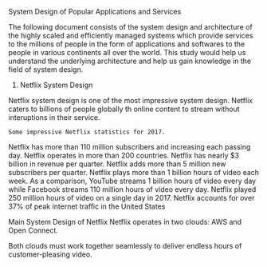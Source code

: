 System Design of Popular Applications and Services


The following document consists of the system design and architecture of the highly scaled and efficiently managed systems which provide services to the millions of people in the form of applications and softwares to the people in  various continents all over the world. This study would help us understand  the underlying architecture and help us gain knowledge in the field of system design.

1. Netflix System Design

Netflix system design is one of the most impressive system design. Netflix caters to billions of people globally th online content to stream without interuptions in their service.

    Some impressive Netflix statistics for 2017.

Netflix has more than 110 million subscribers and increasing each passing day.
Netflix operates in more than 200 countries. 
Netflix has nearly $3 billion in revenue per quarter.
Netflix adds more than 5 million new subscribers per quarter.
Netflix plays more than 1 billion hours of video each week. As a comparison, YouTube streams 1 billion hours of video every day while  Facebook streams 110 million hours of video every day.
Netflix played 250 million hours of video on a single day in 2017.
Netflix accounts for over 37% of peak internet traffic in the United States

Main System Design of Netflix
Netflix operates in two clouds: AWS and Open Connect.

Both clouds must work together seamlessly to deliver endless hours of customer-pleasing video.

